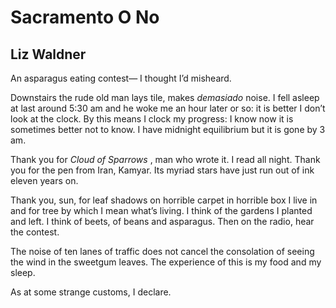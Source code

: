 # Sacramento O No
## Liz Waldner
An asparagus eating contest—
I thought I’d misheard.

Downstairs the rude old man
lays tile, makes _demasiado_ noise.
I fell asleep at last around 5:30 am
and he woke me an hour later or so:
it is better I don’t look
at the clock. By this means
I clock my progress: I know now
it is sometimes better not to
know. I have midnight equilibrium
but it is gone by 3 am.

Thank you for _Cloud of Sparrows_ ,
man who wrote it. I read all night.
Thank you for the pen from Iran, Kamyar.
Its myriad stars have just run out of ink
eleven years on.

Thank you, sun, for leaf shadows
on horrible carpet in horrible box
I live in and for tree by which I mean
what’s living. I think of the gardens
I planted and left. I think of beets,
of beans and asparagus. Then
on the radio, hear the contest.

The noise of ten lanes of traffic
does not cancel the consolation
of seeing the wind
in the sweetgum leaves.
The experience of this
is my food and my sleep.

As at some strange customs,
I declare.